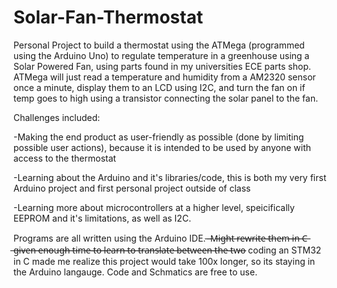 # Solar-Fan-Thermostat
Personal Project to build a thermostat using the ATMega (programmed using the Arduino Uno) to regulate temperature in a greenhouse using a Solar Powered Fan, using parts found in my universities ECE parts shop. ATMega will just read a temperature and humidity from a AM2320 sensor once a minute, display them to an LCD using I2C, and turn the fan on if temp goes to high using a transistor connecting the solar panel to the fan.

Challenges included:

   -Making the end product as user-friendly as possible (done by limiting possible user actions), because it is intended to be used by anyone with access to the     thermostat
   
  -Learning about the Arduino and it's libraries/code, this is both my very first Arduino project and first personal project outside of class
  
  -Learning more about microcontrollers at a higher level, speicifically EEPROM and it's limitations, as well as I2C.

Programs are all written using the Arduino IDE. ̶ ̶M̶i̶g̶h̶t̶ ̶r̶e̶w̶r̶i̶t̶e̶ ̶t̶h̶e̶m̶ ̶i̶n̶ ̶C̶ ̶g̶i̶v̶e̶n̶ ̶e̶n̶o̶u̶g̶h̶ ̶t̶i̶m̶e̶ ̶t̶o̶ ̶l̶e̶a̶r̶n̶ ̶t̶o̶ ̶t̶r̶a̶n̶s̶l̶a̶t̶e̶ ̶b̶e̶t̶w̶e̶e̶n̶ ̶t̶h̶e̶ ̶t̶w̶o̶  coding an STM32 in C made me realize this project would take 100x longer, so its staying in the Arduino langauge. Code and Schmatics are free to use.
